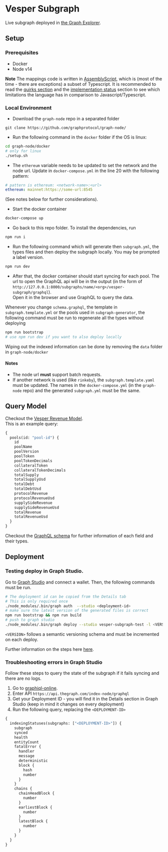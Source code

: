 # Vesper Subgraph

Live subgraph deployed in [the Graph Explorer](https://thegraph.com/explorer/subgraph?id=0x9520b477aa81180e6ddc006fc09fb6d3eb4e807a-0&view=Overview).

## Setup

### Prerequisites

- Docker
- Node v14

**Note** The mappings code is written in [AssemblyScript](https://www.assemblyscript.org/quick-start.html), which is (most of the time - there are exceptions) a subset of Typescript. It is recommended to read the [quirks section](https://www.assemblyscript.org/basics.html#quirks) and the [implementation status](https://www.assemblyscript.org/status.html) section to see which limitations the language has in comparison to Javascript/Typescript.

### Local Environment

- Download the `graph-node` repo in a separated folder

```
git clone https://github.com/graphprotocol/graph-node/
```

- Run the following command in the `docker` folder if the OS is linux:

```sh
cd graph-node/docker
# only for linux
./setup.sh
```

- The `ethereum` variable needs to be updated to set the network and the node url. Update in `docker-compose.yml` in the line 20 with the following pattern:

```yml
# pattern is ethereum: <network-name>:<url>
ethereum: mainnet:https://some-url:8545
```

(See notes below for further considerations).

- Start the docker container

```sh
docker-compose up
```

- Go back to this repo folder. To install the dependencies, run

```sh
npm run i
```

- Run the following command which will generate then `subgraph.yml`, the types files and then deploy the subgraph locally. You may be prompted a label version.

```sh
npm run dev
```

- After that, the docker container should start syncing for each pool. The url to open the GraphQL api will be in the output (in the form of `http://127.0.0.1:8000/subgraphs/name/<org>/vesper-subgraph/graphql`).  
  Open it in the browser and use GraphQL to query the data.

Whenever you change `schema.graphql`, the template in `subgraph.template.yml` or the pools used in `subgraph-generator`, the following command must be run to regenerate all the types without deploying

```sh
npm run bootstrap
# use npm run dev if you want to also deploy locally
```

Wiping out the indexed information can be done by removing the `data` folder in `graph-node/docker`

#### Notes

- The node url **must** support batch requests.
- If another network is used (like `rinkeby`), the `subgraph.template.yaml` must be updated. The names in the `docker-compose.yml` (in the `graph-node` repo) and the generated `subgraph.yml` must be the same.

## Query Model

Checkout the [Vesper Revenue Model](https://docs.vesper.finance/vsp-economics/revenue-model).  
This is an example query:

```graphql
{
  pools(id: "pool-id") {
    id
    poolName
    poolVersion
    poolToken
    poolTokenDecimals
    collateralToken
    collateralTokenDecimals
    totalSupply
    totalSupplyUsd
    totalDebt
    totalDebtUsd
    protocolRevenue
    protocolRevenueUsd
    supplySideRevenue
    supplySideRevenueUsd
    totalRevenue
    totalRevenueUsd
  }
}
```

Checkout the [GraphQL schema](./schema.graphql) for further information of each field and their types.

## Deployment

### Testing deploy in Graph Studio.

Go to [Graph Studio](https://thegraph.com/studio/) and connect a wallet. Then, the following commands must be run.

```sh
# The deployment id can be copied from the Details tab
# This is only required once
./node_modules/.bin/graph auth  --studio <deployment-id>
# make sure the latest version of the generated files is correct
npm run bootstrap && npm run build
# push to graph studio
./node_modules/.bin/graph deploy --studio vesper-subgraph-test -l <VERSION>
```

`<VERSION>` follows a semantic versioning schema and must be incremented on each deploy.

Further information on the steps here [here](https://thegraph.com/docs/developer/deploy-subgraph-studio).

### Troubleshooting errors in Graph Studio

Follow these steps to query the state of the subgraph if it fails syncing and there are no logs.

1. Go to [graphiql-online](https://graphiql-online.com/).
1. Enter API `https://api.thegraph.com/index-node/graphql`
1. Get your Deployment ID - you will find it in the Details section in Graph Studio (keep in mind it changes on every deployment)
1. Run the following query, replacing the `<DEPLOYMENT-ID>`

```graphql
{
  indexingStatuses(subgraphs: ["<DEPLOYMENT-ID>"]) {
    subgraph
    synced
    health
    entityCount
    fatalError {
      handler
      message
      deterministic
      block {
        hash
        number
      }
    }
    chains {
      chainHeadBlock {
        number
      }
      earliestBlock {
        number
      }
      latestBlock {
        number
      }
    }
  }
}
```
